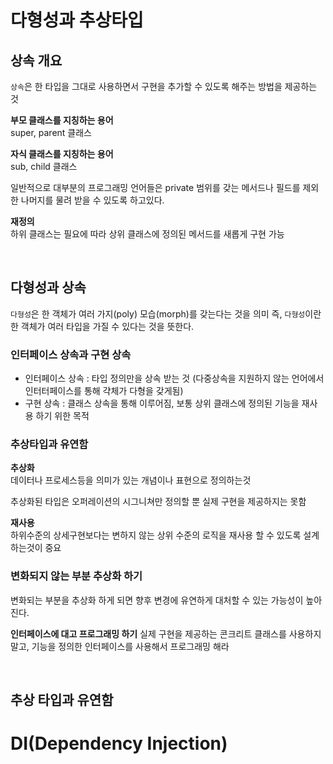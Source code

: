 # 다형성과 추상타입

## 상속 개요
`상속`은 한 타입을 그대로 사용하면서 구현을 추가할 수 있도록 해주는 방법을 제공하는 것 

**부모 클래스를 지칭하는 용어**</br>
super, parent 클래스

**자식 클래스를 지칭하는 용어**</br>
sub, child 클래스

일반적으로 대부분의 프로그래밍 언어들은 private 범위를 갖는 메서드나 필드를 제외한 나머지를 물려 받을 수 있도록 하고있다.

**재정의**</br>
하위 클래스는 필요에 따라 상위 클래스에 정의된 메서드를 새롭게 구현 가능

</br>

## 다형성과 상속
`다형성`은 한 객체가 여러 가지(poly) 모습(morph)를 갖는다는 것을 의미
즉, `다형성`이란 한 객체가 여러 타입을 가질 수 있다는 것을 뜻한다.


### 인터페이스 상속과 구현 상속
- 인터페이스 상속 : 타입 정의만을 상속 받는 것 (다중상속을 지원하지 않는 언어에서 인터터페이스를 통해 갹체가 다형을 갖게됨)
- 구현 상속 : 클래스 상속을 통해 이루어짐, 보통 상위 클래스에 정의된 기능을 재사용 하기 위한 목적 

### 추상타입과 유연함

**추상화**</br>
데이터나 프로세스등을 의미가 있는 개념이나 표현으로 정의하는것

추상화된 타입은 오퍼레이션의 시그니쳐만 정의할 뿐 실제 구현을 제공하지는 못함

**재사용**</br>
하위수준의 상세구현보다는 변하지 않는 상위 수준의 로직을 재사용 할 수 있도록 설계하는것이 중요

### 변화되지 않는 부분 추상화 하기
변화되는 부분을 추상화 하게 되면 향후 변경에 유연하게 대처할 수 있는 가능성이 높아진다.

**인터페이스에 대고 프로그래밍 하기**
실제 구현을 제공하는 콘크리트 클래스를 사용하지 말고, 기능을 정의한 인터페이스를 사용해서 프로그래밍 해라 

</br>

## 추상 타입과 유연함





# DI(Dependency Injection)